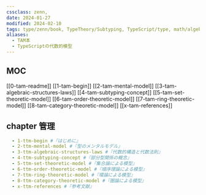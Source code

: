 ```yaml
---
cssclass: zenn,
date: 2024-01-27
modified: 2024-02-10
tags: type/zenn/book, TypeTheory/Subtyping, TypeScript/type, math/algebra
aliases:
  - TAM本
  - TypeScriptの代数的模型
---
```


## MOC

[[0-tam-readme]]
[[1-tam-begin]]
[[2-tam-mental-model]]
[[3-tam-algebraic-structures-laws]]
[[4-tam-subtyping-concept]]
[[5-tam-set-theoretic-model]]
[[6-tam-order-theoretic-model]]
[[7-tam-ring-theoretic-model]]
[[8-tam-category-theoretic-model]]
[[x-tam-references]]

## chapter 管理

```yaml
  - 1-ttm-begin #『はじめに』
  - 2-ttm-mental-model #『型のメンタルモデル』
  - 3-ttm-algebraic-structures-laws #『代数的構造と代数法則』
  - 4-ttm-subtyping-concept #『部分型関係の概念』
  - 5-ttm-set-theoretic-model #『集合論による模型』
  - 6-ttm-order-theoretic-model #『順序理論による模型』
  - 7-ttm-ring-theoretic-model #『環論による模型』
  - 8-ttm-category-theoretic-model #『圏論による模型』
  - x-ttm-references #『参考文献』
```
